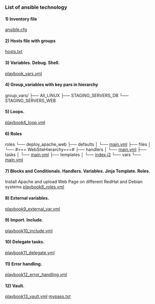 ### List of ansible technology
#### 1)	Inventory file
[ansible.cfg](https://github.com/zuFrost/ansible_netzlink/blob/main/ansible.cfg)
#### 2)	Hosts file with groups
[hosts.txt](https://github.com/zuFrost/ansible_netzlink/blob/main/hosts.txt)
#### 3)	Variables. Debug. Shell.
[playbook_vars.yml](https://github.com/zuFrost/ansible_netzlink/blob/main/playbook_vars.yml)
#### 4)	Group_variables with key pars in hierarchy
group_vars/
      ├── All_LINUX
      ├── STAGING_SERVERS_DB
        └── STAGING_SERVERS_WEB
#### 5)	Loops.
[playbook4_loop.yml](https://github.com/zuFrost/ansible_netzlink/blob/main/playbook4_loop.yml)
#### 6)	Roles
roles
└── deploy_apache_web
    ├── defaults
    │   └── [main.yml](https://github.com/zuFrost/ansible_netzlink/blob/main/roles/deploy_apache_web/defaults/main.yml)
    ├── files
    │       └──  #=== WebSiteHierarchy===#
    ├── handlers
    │   └── [main.yml](https://github.com/zuFrost/ansible_netzlink/blob/main/roles/deploy_apache_web/handlers/main.yml)
    ├── tasks
    │   └── [main.yml](https://github.com/zuFrost/ansible_netzlink/blob/main/roles/deploy_apache_web/tasks/main.yml)
    ├── templates
    │   └── [index.j2](https://github.com/zuFrost/ansible_netzlink/blob/main/roles/deploy_apache_web/tasks/main.yml)
    └── vars
        └── [main.yml](https://github.com/zuFrost/ansible_netzlink/blob/main/roles/deploy_apache_web/vars/main.yml)
#### 7)	Blocks and Conditionals. Handlers. Variables. Jinja Template. Roles.
Install Apache and upload Web Page on different RedHat and Debian systems
[playbook8_roles.yml](https://github.com/zuFrost/ansible_netzlink/blob/main/playbook8_roles.yml)
#### 8)	External variables.
[playbook9_external_var.yml](https://github.com/zuFrost/ansible_netzlink/blob/main/playbook9_external_var.yml)
#### 9)	Import. Include.
[playbook10_include.yml](https://github.com/zuFrost/ansible_netzlink/blob/main/playbook10_include.yml)
#### 10)	Delegate tasks.
[playbook11_delegate.yml](https://github.com/zuFrost/ansible_netzlink/blob/main/playbook11_delegate.yml)
#### 11)	Error handling.
[playbook12_error_handling.yml](https://github.com/zuFrost/ansible_netzlink/blob/main/playbook12_error_handling.yml)
#### 12)	Vault.
[playbook13_vault.yml](https://github.com/zuFrost/ansible_netzlink/blob/main/playbook13_vault.yml)
[mypass.txt](https://github.com/zuFrost/ansible_netzlink/blob/main/mypass.txt)
